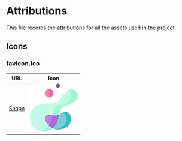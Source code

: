 # Attributions

This file records the attributions for all the assets used in the project.

## Icons

### favicon.ico
| URL | Icon |
| ---- | ---- |
| [Shape](https://www.flaticon.com/free-icon/abstract-shape_6009688) | <img src="./img/abstract-shape.png" width="128"> |
